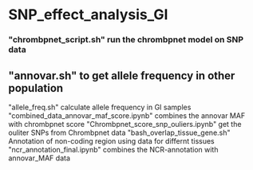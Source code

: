 # SNP_effect_analysis_GI
### "chrombpnet_script.sh" run the chrombpnet model on SNP data
## "annovar.sh" to get allele frequency in other population
"allele_freq.sh" calculate allele frequency in GI samples
"combined_data_annovar_maf_score.ipynb" combines the annovar MAF with chrombpnet score
"Chrombpnet_score_snp_ouliers.ipynb" get the ouliter SNPs from Chrombpnet data 
"bash_overlap_tissue_gene.sh" Annotation of non-coding region using data for differnt tissues
 "ncr_annotation_final.ipynb" combines the NCR-annotation with annovar_MAF data
